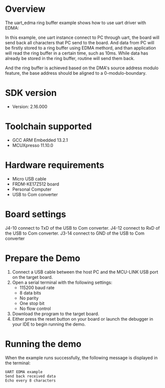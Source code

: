 Overview
========
The uart_edma ring buffer example shows how to use uart driver with EDMA:

In this example, one uart instance connect to PC through uart, the board will
send back all characters that PC send to the board. And data from PC will be firstly 
stored to a ring buffer using EDMA methord, and than application will read the ring buffer 
in a certain time, such as 10ms. While data has already be stored in the ring buffer,
routine will send them back.

And the ring buffer is achieved based on the DMA's source address modulo feature, the base address
should be aligned to a 0-modulo-boundary.

SDK version
===========
- Version: 2.16.000

Toolchain supported
===================
- GCC ARM Embedded  13.2.1
- MCUXpresso  11.10.0

Hardware requirements
=====================
- Micro USB cable
- FRDM-KE17Z512 board
- Personal Computer
- USB to Com converter

Board settings
==============
J4-10 connect to TxD of the USB to Com converter.
J4-12 connect to RxD of the USB to Com converter.
J3-14 connect to GND of the USB to Com converter 

Prepare the Demo
================
1.  Connect a USB cable between the host PC and the MCU-LINK USB port on the target board.
2.  Open a serial terminal with the following settings:
    - 115200 baud rate
    - 8 data bits
    - No parity
    - One stop bit
    - No flow control
3.  Download the program to the target board.
4.  Either press the reset button on your board or launch the debugger in your IDE to begin running the demo.

Running the demo
================
When the example runs successfully, the following message is displayed in the terminal:

~~~~~~~~~~~~~~~~~~~~~~~
UART EDMA example
Send back received data
Echo every 8 characters

~~~~~~~~~~~~~~~~~~~~~~~

